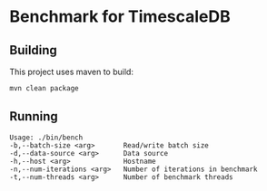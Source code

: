 # Benchmark for TimescaleDB
## Building 

This project uses maven to build:

```bash
mvn clean package
```

## Running

```
Usage: ./bin/bench
-b,--batch-size <arg>       Read/write batch size
-d,--data-source <arg>      Data source
-h,--host <arg>             Hostname
-n,--num-iterations <arg>   Number of iterations in benchmark
-t,--num-threads <arg>      Number of benchmark threads
```


